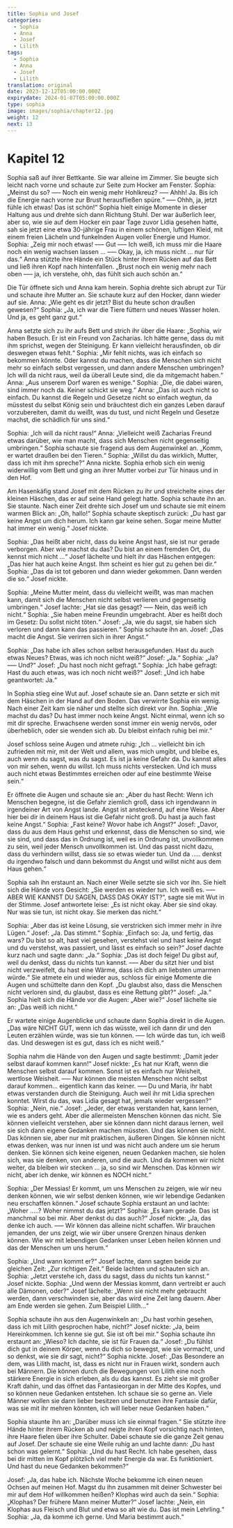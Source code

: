 ```yaml
---
title: Sophia und Josef
categories:
  - Sophia
  - Anna
  - Josef
  - Lilith
tags:
  - Sophia
  - Anna
  - Josef
  - Lilith
translation: original
date: 2023-12-12T05:00:00.000Z
expirydate: 2024-01-07T05:00:00.000Z
type: sophia
image: images/sophia/chapter12.jpg
weight: 12
next: 13
---
```


# Kapitel 12

Sophia saß auf ihrer Bettkante.
Sie war alleine im Zimmer.
Sie beugte sich leicht nach vorne und schaute zur Seite zum Hocker am Fenster.
Sophia: „Meinst du so? ––– Noch ein wenig mehr Hohlkreuz? ––– Ahhh! Ja. Bis ich die Energie nach vorne zur Brust herausfließen spüre.“ ––– Ohhh, ja, jetzt fühle ich etwas! Das ist schön!“
Sophia hielt einige Momente in dieser Haltung aus und drehte sich dann Richtung Stuhl.
Der war äußerlich leer, aber so, wie sie auf dem Hocker ein paar Tage zuvor Lidia gesehen hatte, sah sie jetzt eine etwa 30-jährige Frau in einem schönen, luftigen Kleid, mit einem freien Lächeln und funkelnden Augen voller Energie und Humor.
Sophia: „Zeig mir noch etwas! ––– Gut ––– Ich weiß, ich muss mir die Haare noch ein wenig wachsen lassen … ––– Okay, ja, ich muss nicht ... nur für das.“
Anna stützte ihre Hände ein Stück hinter ihrem Rücken auf das Bett und ließ ihren Kopf nach hintenfallen.
„Brust noch ein wenig mehr nach oben ––– ja, ich verstehe, ohh, das fühlt sich auch schön an.“

Die Tür öffnete sich und Anna kam herein.
Sophia drehte sich abrupt zur Tür und schaute ihre Mutter an.
Sie schaute kurz auf den Hocker, dann wieder auf sie.
Anna: „Wie geht es dir jetzt?
Bist du heute schon draußen gewesen?“
Sophia: „Ja, ich war die Tiere füttern und neues Wasser holen.
Und ja, es geht ganz gut.“

Anna setzte sich zu ihr aufs Bett und strich ihr über die Haare: „Sophia, wir haben Besuch.
Er ist ein Freund von Zacharias.
Ich hätte gerne, dass du mit ihm sprichst, wegen der Steinigung.
Er kann vielleicht herausfinden, ob dir deswegen etwas fehlt.“
Sophia: „Mir fehlt nichts, was ich einfach so bekommen könnte.
Oder kannst du machen, dass die Menschen sich nicht mehr so einfach selbst vergessen, und dann andere Menschen umbringen?
Ich will da nicht raus, weil da überall Leute sind, die da mitgemacht haben.“
Anna: „Aus unserem Dorf waren es wenige.“
Sophia: „Die, die dabei waren, sind immer noch da.
Keiner schickt sie weg.“
Anna: „Das ist auch nicht so einfach.
Du kannst die Regeln und Gesetze nicht so einfach wegtun, da müsstest du selbst König sein und bräuchtest dich ein ganzes Leben darauf vorzubereiten, damit du weißt, was du tust, und nicht Regeln und Gesetze machst, die schädlich für uns sind.“

Sophia: „Ich will da nicht raus!“
Anna: „Vielleicht weiß Zacharias Freund etwas darüber, wie man macht, dass sich Menschen nicht gegenseitig umbringen.“
Sophia schaute sie fragend aus dem Augenwinkel an.
„Komm, er wartet draußen bei den Tieren.“
Sophia: „Willst du das wirklich, Mutter, dass ich mit ihm spreche?“
Anna nickte.
Sophia erhob sich ein wenig widerwillig vom Bett und ging an ihrer Mutter vorbei zur Tür hinaus und in den Hof.

Am Hasenkäfig stand Josef mit dem Rücken zu ihr und streichelte eines der kleinen Häschen, das er auf seine Hand gelegt hatte.
Sophia schaute ihn an.
Sie staunte.
Nach einer Zeit drehte sich Josef um und schaute sie mit einem warmen Blick an: „Oh, hallo!“
Sophia schaute skeptisch zurück: „Du hast gar keine Angst um dich herum.
Ich kann gar keine sehen.
Sogar meine Mutter hat immer ein wenig.“
Josef nickte.

Sophia: „Das heißt aber nicht, dass du keine Angst hast, sie ist nur gerade verborgen.
Aber wie machst du das?
Du bist an einem fremden Ort, du kennst mich nicht ...“
Josef lächelte und hielt ihr das Häschen entgegen: „Das hier hat auch keine Angst.
Ihm scheint es hier gut zu gehen bei dir.“
Sophia: „Das da ist tot geboren und dann wieder gekommen.
Dann werden die so.“
Josef nickte.

Sophia: „Meine Mutter meint, dass du vielleicht weißt, was man machen kann, damit sich die Menschen nicht selbst verlieren und gegenseitig umbringen.“
Josef lachte: „Hat sie das gesagt?
––– Nein, das weiß ich nicht.“
Sophia: „Sie haben meine Freundin umgebracht.
Aber es heißt doch im Gesetz: Du sollst nicht töten.“
Josef: „Ja, wie du sagst, sie haben sich verloren und dann kann das passieren.“
Sophia schaute ihn an.
Josef: „Das macht die Angst.
Sie verirren sich in ihrer Angst.“

Sophia: „Das habe ich alles schon selbst herausgefunden.
Hast du auch etwas Neues?
Etwas, was ich noch nicht weiß?“
Josef: „Ja.“
Sophia: „Ja?
––– Und?“
Josef: „Du hast noch nicht gefragt.“
Sophia: „Ich habe gefragt: Hast du auch etwas, was ich noch nicht weiß?“
Josef: „Und ich habe geantwortet: Ja.“

In Sophia stieg eine Wut auf.
Josef schaute sie an.
Dann setzte er sich mit dem Häschen in der Hand auf den Boden.
Das verwirrte Sophia ein wenig.
Nach einer Zeit kam sie näher und stellte sich direkt vor ihn.
Sophia: „Wie machst du das?
Du hast immer noch keine Angst.
Nicht einmal, wenn ich so mit dir spreche.
Erwachsene werden sonst immer ein wenig nervös, oder überheblich, oder sie wenden sich ab.
Du bleibst einfach ruhig bei mir.“

Josef schloss seine Augen und atmete ruhig: „Ich ... vielleicht bin ich zufrieden mit mir, mit der Welt und allem, was mich umgibt, und bleibe es, auch wenn du sagst, was du sagst.
Es ist ja keine Gefahr da.
Du kannst alles von mir sehen, wenn du willst.
Ich muss nichts verstecken.
Und ich muss auch nicht etwas Bestimmtes erreichen oder auf eine bestimmte Weise sein.“

Er öffnete die Augen und schaute sie an: „Aber du hast Recht: Wenn ich Menschen begegne, ist die Gefahr ziemlich groß, dass ich irgendwann in irgendeiner Art von Angst lande.
Angst ist ansteckend, auf eine Weise.
Aber hier bei dir in deinem Haus ist die Gefahr nicht groß.
Du hast ja auch fast keine Angst.“
Sophia: „Fast keine?
Wovor habe ich Angst?“
Josef: „Davor, dass du aus dem Haus gehst und erkennst, dass die Menschen so sind, wie sie sind, und dass das in Ordnung ist, weil es in Ordnung ist, unvollkommen zu sein, weil jeder Mensch unvollkommen ist.
Und das passt nicht dazu, dass du verhindern willst, dass sie so etwas wieder tun.
Und da ..... denkst du irgendwo falsch und dann bekommst du Angst und willst nicht aus dem Haus gehen.“

Sophia sah ihn erstaunt an.
Nach einer Weile setzte sie sich vor ihn.
Sie hielt sich die Hände vors Gesicht: „Sie werden es wieder tun.
Ich weiß es.
––– ABER WIE KANNST DU SAGEN, DASS DAS OKAY IST?“, sagte sie mit Wut in der Stimme.
Josef antwortete leise: „Es ist nicht okay.
Aber sie sind okay.
Nur was sie tun, ist nicht okay.
Sie merken das nicht.“

Sophia: „Aber das ist keine Lösung, sie verstricken sich immer mehr in ihre Lügen.“
Josef: „Ja. Das stimmt.“
Sophia: „Einfach so: Ja, und fertig, das wars?
Du bist so alt, hast viel gesehen, verstehst viel und hast keine Angst und du verstehst, was passiert, und lässt es einfach so sein?“
Josef dachte kurz nach und sagte dann: „Ja.“
Sophia: „Das ist doch feige!
Du gibst auf, weil du denkst, dass du nichts tun kannst.
––– Aber du sitzt hier und bist nicht verzweifelt, du hast eine Wärme, dass ich dich am liebsten umarmen würde.“
Sie atmete ein und wieder aus, schloss für einige Momente die Augen und schüttelte dann den Kopf.
„Du glaubst also, dass die Menschen nicht verloren sind, du glaubst, dass es eine Rettung gibt?“
Josef: „Ja.“
Sophia hielt sich die Hände vor die Augen: „Aber wie?“
Josef lächelte sie an: „Das weiß ich nicht.“

Er wartete einige Augenblicke und schaute dann Sophia direkt in die Augen.
„Das wäre NICHT GUT, wenn ich das wüsste, weil ich dann dir und den Leuten erzählen würde, was sie tun können.
––– Ich würde das tun, ich weiß das.
Und deswegen ist es gut, dass ich es nicht weiß.“

Sophia nahm die Hände von den Augen und sagte bestimmt: „Damit jeder selbst darauf kommen kann!“
Josef nickte: „Es hat nur Kraft, wenn die Menschen selbst darauf kommen.
Sonst ist es einfach nur Weisheit, wertlose Weisheit.
––– Nur können die meisten Menschen nicht selbst darauf kommen... eigentlich kann das keiner.
––– Du und Maria, ihr habt etwas verstanden durch die Steinigung.
Auch weil ihr mit Lidia sprechen konntet.
Wirst du das, was Lidia gesagt hat, jemals wieder vergessen?“
Sophia: „Nein, nie.“
Josef: „Jeder, der etwas verstanden hat, kann lernen, wie es anders geht.
Aber die allermeisten Menschen können das nicht.
Sie können vielleicht verstehen, aber sie können dann nicht daraus lernen, weil sie sich dann eigene Gedanken machen müssten.
Und das können sie nicht.
Das können sie, aber nur mit praktischen, äußeren Dingen.
Sie können nicht etwas denken, was nur innen ist und was nicht auch andere um sie herum denken.
Sie können sich keine eigenen, neuen Gedanken machen, sie holen sich, was sie denken, von anderen, und die auch.
Und da kommen wir nicht weiter, da bleiben wir stecken ... ja, so sind wir Menschen.
Das können wir nicht, aber ich denke, wir können es NOCH nicht.“

Sophia: „Der Messias! Er kommt, um uns Menschen zu zeigen, wie wir neu denken können, wie wir selbst denken können, wie wir lebendige Gedanken neu erschaffen können.“
Josef schaute Sophia erstaunt an und lachte: „Woher .....?
Woher nimmst du das jetzt?“
Sophia: „Es kam gerade.
Das ist manchmal so bei mir.
Aber denkst du das auch?“
Josef nickte: „Ja, das denke ich auch.
––– Wir können das alleine nicht schaffen.
Wir brauchen jemanden, der uns zeigt, wie wir über unsere Grenzen hinaus denken können.
Wie wir mit lebendigen Gedanken unser Leben heilen können und das der Menschen um uns herum.“

Sophia: „Und wann kommt er?“
Josef lachte, dann sagten beide zur gleichen Zeit: „Zur richtigen Zeit.“
Beide lachten und schauten sich an.
Sophia: „Jetzt verstehe ich, dass du sagst, dass du nichts tun kannst.“
Josef nickte.
Sophia: „Und wenn der Messias kommt, dann vertreibt er auch alle Dämonen, oder?“
Josef lächelte: „Wenn sie nicht mehr gebraucht werden, dann verschwinden sie, aber das wird eine Zeit lang dauern.
Aber am Ende werden sie gehen.
Zum Beispiel Lilith...“

Sophia schaute ihn aus den Augenwinkeln an: „Du hast vorhin gesehen, dass ich mit Lilith gesprochen habe, nicht?“
Josef nickte: „Ja, beim Hereinkommen.
Ich kenne sie gut.
Sie ist oft bei mir.“
Sophia schaute ihn erstaunt an: „Wieso?
Ich dachte, sie ist für Frauen da.“
Josef: „Du fühlst dich gut in deinem Körper, wenn du dich so bewegst, wie sie vormacht, und so denkst, wie sie dir sagt, nicht?“
Sophia nickte.
Josef: „Das Besondere an dem, was Lilith macht, ist, dass es nicht nur in Frauen wirkt, sondern auch bei Männern.
Die können durch die Bewegungen von Lilith eine noch stärkere Energie in sich erleben, als du das kannst.
Es zieht sie mit großer Kraft dahin, und das öffnet das Fantasieorgan in der Mitte des Kopfes, und so können neue Gedanken entstehen.
Ich schaue sie so gerne an.
Viele Männer wollen sie dann lieber besitzen und benutzen ihre Fantasie dafür, was sie mit ihr mehren könnten, ich will lieber neue Gedanken haben.“

Sophia staunte ihn an: „Darüber muss ich sie einmal fragen.“
Sie stützte ihre Hände hinter ihrem Rücken ab und neigte ihren Kopf vorsichtig nach hinten, ihre Haare fielen über ihre Schulter.
Dabei schaute sie die ganze Zeit genau auf Josef.
Der schaute sie eine Weile ruhig an und lachte dann: „Du hast schon was gelernt.“
Sophia: „Und du hast Recht.
Ich habe gesehen, dass bei dir mitten im Kopf plötzlich viel mehr Energie da war.
Es funktioniert.
Und hast du neue Gedanken bekommen?“

Josef: „Ja, das habe ich.
Nächste Woche bekomme ich einen neuen Ochsen auf meinen Hof.
Magst du ihn zusammen mit deiner Schwester bei mir auf dem Hof willkommen heißen?
Klophas wird auch da sein.“
Sophia: „Klophas?
Der frühere Mann meiner Mutter?“
Josef lachte: „Nein, ein Klophas aus Fleisch und Blut und etwa so alt wie du.
Das ist mein Lehrling.“
Sophia: „Ja, da komme ich gerne.
Und Maria bestimmt auch.“
